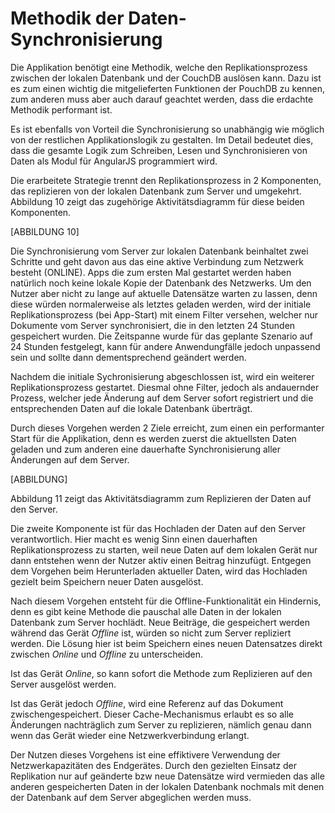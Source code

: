 # Methodik der Daten-Synchronisierung

Die Applikation benötigt eine Methodik, welche den Replikationsprozess zwischen der lokalen Datenbank und der CouchDB auslösen kann. Dazu ist es zum einen wichtig die mitgelieferten Funktionen der PouchDB zu kennen, zum anderen muss aber auch darauf geachtet werden, dass die erdachte Methodik performant ist.

Es ist ebenfalls von Vorteil die Synchronisierung so unabhängig wie möglich von der restlichen Applikationslogik zu gestalten. Im Detail bedeutet dies, dass die gesamte Logik zum Schreiben, Lesen und Synchronisieren von Daten als Modul für AngularJS programmiert wird.

Die erarbeitete Strategie trennt den Replikationsprozess in 2 Komponenten, das replizieren von der lokalen Datenbank zum Server und umgekehrt. Abbildung 10 zeigt das zugehörige Aktivitätsdiagramm für diese beiden Komponenten.

[ABBILDUNG 10]

Die Synchronisierung vom Server zur lokalen Datenbank beinhaltet zwei Schritte und geht davon aus das eine aktive Verbindung zum Netzwerk besteht (ONLINE). Apps die zum ersten Mal gestartet werden haben natürlich noch keine lokale Kopie der Datenbank des Netzwerks. Um den Nutzer aber nicht zu lange auf aktuelle Datensätze warten zu lassen, denn diese würden normalerweise als letztes geladen werden, wird der initiale Replikationsprozess (bei App-Start) mit einem Filter versehen, welcher nur Dokumente vom Server synchronisiert, die in den letzten 24 Stunden gespeichert wurden. Die Zeitspanne wurde für das geplante Szenario auf 24 Stunden festgelegt, kann für andere Anwendungfälle jedoch unpassend sein und sollte dann dementsprechend geändert werden.

Nachdem die initiale Sychronisierung abgeschlossen ist, wird ein weiterer Replikationsprozess gestartet. Diesmal ohne Filter, jedoch als andauernder Prozess, welcher jede Änderung auf dem Server sofort registriert und die entsprechenden Daten auf die lokale Datenbank überträgt.

Durch dieses Vorgehen werden 2 Ziele erreicht, zum einen ein performanter Start für die Applikation, denn es werden zuerst die aktuellsten Daten geladen und zum anderen eine dauerhafte Synchronisierung aller Änderungen auf dem Server.

[ABBILDUNG]

Abbildung 11 zeigt das Aktivitätsdiagramm zum Replizieren der Daten auf den Server.

Die zweite Komponente ist für das Hochladen der Daten auf den Server verantwortlich. Hier macht es wenig Sinn einen dauerhaften Replikationsprozess zu starten, weil neue Daten auf dem lokalen Gerät nur dann entstehen wenn der Nutzer aktiv einen Beitrag hinzufügt. Entgegen dem Vorgehen beim Herunterladen aktueller Daten, wird das Hochladen gezielt beim Speichern neuer Daten ausgelöst.

Nach diesem Vorgehen entsteht für die Offline-Funktionalität ein Hindernis, denn es gibt keine Methode die pauschal alle Daten in der lokalen Datenbank zum Server hochlädt. Neue Beiträge, die gespeichert werden während das Gerät *Offline* ist, würden so nicht zum Server repliziert werden. Die Lösung hier ist beim Speichern eines neuen Datensatzes direkt zwischen *Online* und *Offline* zu unterscheiden.

Ist das Gerät *Online*, so kann sofort die Methode zum Replizieren auf den Server ausgelöst werden.

Ist das Gerät jedoch *Offline*, wird eine Referenz auf das Dokument zwischengespeichert. Dieser Cache-Mechanismus erlaubt es so alle Änderungen nachträglich zum Server zu replizieren, nämlich genau dann wenn das Gerät wieder eine Netzwerkverbindung erlangt.

Der Nutzen dieses Vorgehens ist eine effiktivere Verwendung der Netzwerkapazitäten des Endgerätes. Durch den gezielten Einsatz der Replikation nur auf geänderte bzw neue Datensätze wird vermieden das alle anderen gespeicherten Daten in der lokalen Datenbank nochmals mit denen der Datenbank auf dem Server abgeglichen werden muss.







